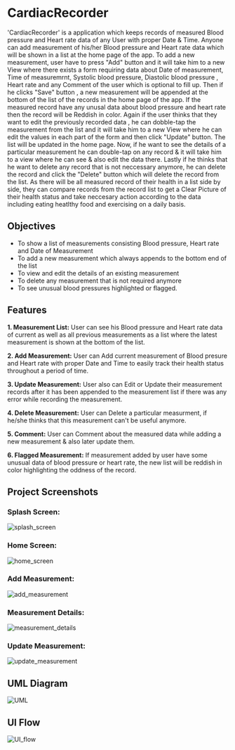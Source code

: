 # CardiacRecorder
'CardiacRecorder' is a application which keeps records of measured Blood pressure and Heart rate data of any User with proper Date & Time.
Anyone can add measurement of his/her Blood pressure and Heart rate data which will be shown in a list at the home page of the app.
To add a new measurement, user have to press "Add" button and it will take him to a new View where there exists a form requiring data
about Date of measurement, Time of measuremrnt, Systolic blood pressure, Diastolic blood pressure , Heart rate and any Comment 
of the user which is optional to fill up. Then if he clicks "Save" button , a new measurement will be appended at the bottom of the list of the records in the home
page of the app. If the measured record have any unusal data about blood pressure and heart rate then the record will be Reddish in color.
Again if the user thinks that they want to edit the previously recorded data , he can dobble-tap the measurement from the list and it will take him
to  a new View where he can edit the values in each part of the form and then click "Update" button. The list will be updated in the home page.
Now, if he want to see the details of a particular measurement he can double-tap on any record & it will take him to a view where he can 
see & also edit the data there. Lastly if he thinks that he want to delete any record that is not neccessary anymore, he can delete  the record and click the
"Delete" button which will delete the record from the list. As there will be all measured record of their health in a list side by side,
they can compare records from the record list  to get a Clear Picture of their health status and take neccesary action according to the data including 
eating heatlthy food and exercising on a daily basis.



## Objectives
* To show a list of measurements consisting Blood pressure, Heart rate and Date of Measurement
* To add a new measurement which always appends to the bottom end of the list
* To view and edit the details of an existing measurement
* To delete any measurement that is not required anymore
* To see unusual blood pressures highlighted or flagged.



## Features

**1. Measurement List:** User can see his Blood pressure and Heart rate data of current as well as all previous measurements as a list where the latest measurement is shown at the bottom of the list.

**2. Add Measurement:** User can Add current measurement of Blood presure and Heart rate with proper Date and Time  to easily track their health status throughout a period of time.

**3. Update Measurement:** User also can Edit or Update their measurement records after it has been appended to the measurement list if there was any error while recording the measurement. 

**4. Delete Measurement:** User can Delete a particular measurment, if he/she thinks that this measurement can't be useful anymore.

**5. Comment:** User can Comment about the measured data while adding a new measurement & also later update them.

**6. Flagged Measurement:** If measurement added by user have some unusual data of blood pressure or heart rate, the new list will be reddish in color highlighting the oddness of the record.

## Project Screenshots
### Splash Screen:
![splash_screen](https://user-images.githubusercontent.com/102896988/180838528-bac7886a-0dd3-4249-a48e-0c4a7c6ae6c7.jpg)

### Home Screen:
![home_screen](https://user-images.githubusercontent.com/102896988/180838576-55ae0ffb-96e5-4d42-9985-622e4500232e.jpg)

### Add Measurement:
![add_measurement](https://user-images.githubusercontent.com/102896988/180838591-016dbaaa-f795-47f0-b19d-50f29a6790ad.jpg)

### Measurement Details:
![measurement_details](https://user-images.githubusercontent.com/102896988/180839401-ae1932d0-5a71-4e1e-b18d-a6d024632547.jpg)

### Update Measurement:
![update_measurement](https://user-images.githubusercontent.com/102896988/180839423-c440da66-1b8f-4ca3-9835-f8edc8b557a9.jpg)

## UML Diagram
![UML](https://user-images.githubusercontent.com/102896728/175807220-ecf1356c-8056-4e6e-b145-55fe812d374f.png)

## UI Flow
![UI_flow](https://user-images.githubusercontent.com/102896988/181231860-0af04fac-9559-4a5a-aa8b-e14eda433100.jpg)




